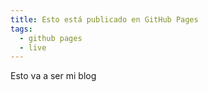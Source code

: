 ```yaml
---
title: Esto está publicado en GitHub Pages
tags:
  - github pages
  - live
---
```

Esto va a ser mi blog